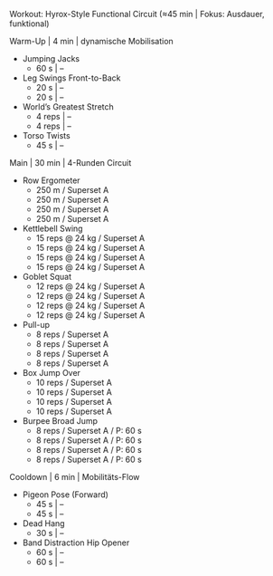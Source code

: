 Workout: Hyrox-Style Functional Circuit (≈45 min | Fokus: Ausdauer, funktional)

Warm-Up | 4 min | dynamische Mobilisation
- Jumping Jacks  
    - 60 s | –  
- Leg Swings Front-to-Back  
    - 20 s | –  
    - 20 s | –  
- World’s Greatest Stretch  
    - 4 reps | –  
    - 4 reps | –  
- Torso Twists  
    - 45 s | –  

Main | 30 min | 4-Runden Circuit
- Row Ergometer  
    - 250 m / Superset A  
    - 250 m / Superset A  
    - 250 m / Superset A  
    - 250 m / Superset A  
- Kettlebell Swing  
    - 15 reps @ 24 kg / Superset A  
    - 15 reps @ 24 kg / Superset A  
    - 15 reps @ 24 kg / Superset A  
    - 15 reps @ 24 kg / Superset A  
- Goblet Squat  
    - 12 reps @ 24 kg / Superset A  
    - 12 reps @ 24 kg / Superset A  
    - 12 reps @ 24 kg / Superset A  
    - 12 reps @ 24 kg / Superset A  
- Pull-up  
    - 8 reps / Superset A  
    - 8 reps / Superset A  
    - 8 reps / Superset A  
    - 8 reps / Superset A  
- Box Jump Over  
    - 10 reps / Superset A  
    - 10 reps / Superset A  
    - 10 reps / Superset A  
    - 10 reps / Superset A  
- Burpee Broad Jump  
    - 8 reps / Superset A / P: 60 s  
    - 8 reps / Superset A / P: 60 s  
    - 8 reps / Superset A / P: 60 s  
    - 8 reps / Superset A / P: 60 s  

Cooldown | 6 min | Mobilitäts-Flow
- Pigeon Pose (Forward)  
    - 45 s | –  
    - 45 s | –  
- Dead Hang  
    - 30 s | –  
- Band Distraction Hip Opener  
    - 60 s | –  
    - 60 s | –